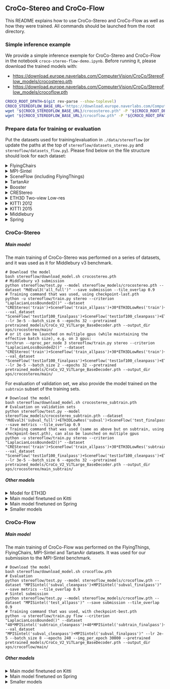 ## CroCo-Stereo and CroCo-Flow

This README explains how to use CroCo-Stereo and CroCo-Flow as well as how they were trained.
All commands should be launched from the root directory.

### Simple inference example

We provide a simple inference exemple for CroCo-Stereo and CroCo-Flow in the notebook `croco-stereo-flow-demo.ipynb`.
Before running it, please download the trained models with:

- <https://download.europe.naverlabs.com/ComputerVision/CroCo/StereoFlow_models/crocostereo.pth>
- <https://download.europe.naverlabs.com/ComputerVision/CroCo/StereoFlow_models/crocoflow.pth>

```bash
CROCO_ROOT_DPATH=$(git rev-parse --show-toplevel)
CROCO_STEREOFLOW_BASE_URL='https://download.europe.naverlabs.com/ComputerVision/CroCo/StereoFlow_models'
wget "${CROCO_STEREOFLOW_BASE_URL}/crocostereo.pth" -P "${CROCO_ROOT_DPATH}/checkpoints/"
wget "${CROCO_STEREOFLOW_BASE_URL}/crocoflow.pth" -P "${CROCO_ROOT_DPATH}/checkpoints/"
```

### Prepare data for training or evaluation

Put the datasets used for training/evaluation in `./data/stereoflow` (or update the paths at the top of `stereoflow/datasets_stereo.py` and `stereoflow/datasets_flow.py`).
Please find below on the file structure should look for each dataset:
<details>
<summary>FlyingChairs</summary>

```
./data/stereoflow/FlyingChairs/
└───chairs_split.txt
└───data/
    └─── ...
```
</details>

<details>
<summary>MPI-Sintel</summary>

```
./data/stereoflow/MPI-Sintel/
└───training/
│   └───clean/
│   └───final/
│   └───flow/
└───test/
    └───clean/
    └───final/
```
</details>

<details>
<summary>SceneFlow (including FlyingThings)</summary>

```
./data/stereoflow/SceneFlow/
└───Driving/
│   └───disparity/
│   └───frames_cleanpass/
│   └───frames_finalpass/
└───FlyingThings/
│   └───disparity/
│   └───frames_cleanpass/
│   └───frames_finalpass/
│   └───optical_flow/
└───Monkaa/
    └───disparity/
    └───frames_cleanpass/
    └───frames_finalpass/
```
</details>

<details>
<summary>TartanAir</summary>

```
./data/stereoflow/TartanAir/
└───abandonedfactory/
│   └───.../
└───abandonedfactory_night/
│   └───.../
└───.../
```
</details>

<details>
<summary>Booster</summary>

```
./data/stereoflow/booster_gt/
└───train/
    └───balanced/
        └───Bathroom/
        └───Bedroom/
        └───...
```
</details>

<details>
<summary>CREStereo</summary>

```
./data/stereoflow/crenet_stereo_trainset/
└───stereo_trainset/
    └───crestereo/
        └───hole/
        └───reflective/
        └───shapenet/
        └───tree/
```
</details>

<details>
<summary>ETH3D Two-view Low-res</summary>

```
./data/stereoflow/eth3d_lowres/
└───test/
│   └───lakeside_1l/
│   └───...
└───train/
│   └───delivery_area_1l/
│   └───...
└───train_gt/
    └───delivery_area_1l/
    └───...
```
</details>

<details>
<summary>KITTI 2012</summary>

```
./data/stereoflow/kitti-stereo-2012/
└───testing/
│   └───colored_0/
│   └───colored_1/
└───training/
    └───colored_0/
    └───colored_1/
    └───disp_occ/
    └───flow_occ/
```
</details>

<details>
<summary>KITTI 2015</summary>

```
./data/stereoflow/kitti-stereo-2015/
└───testing/
│   └───image_2/
│   └───image_3/
└───training/
    └───image_2/
    └───image_3/
    └───disp_occ_0/
    └───flow_occ/
```
</details>

<details>
<summary>Middlebury</summary>

```
./data/stereoflow/middlebury
└───2005/
│   └───train/
│       └───Art/
│       └───...
└───2006/
│   └───Aloe/
│   └───Baby1/
│   └───...
└───2014/
│   └───Adirondack-imperfect/
│   └───Adirondack-perfect/
│   └───...
└───2021/
│   └───data/
│       └───artroom1/
│       └───artroom2/
│       └───...
└───MiddEval3_F/
    └───test/
    │   └───Australia/
    │   └───...
    └───train/
        └───Adirondack/
        └───...
```
</details>

<details>
<summary>Spring</summary>

```
./data/stereoflow/spring/
└───test/
│   └───0003/
│   └───...
└───train/
    └───0001/
    └───...
```
</details>


### CroCo-Stereo

##### Main model 

The main training of CroCo-Stereo was performed on a series of datasets, and it was used as it for Middlebury v3 benchmark.

```
# Download the model
bash stereoflow/download_model.sh crocostereo.pth
# Middlebury v3 submission
python stereoflow/test.py --model stereoflow_models/crocostereo.pth --dataset "MdEval3('all_full')" --save submission --tile_overlap 0.9
# Training command that was used, using checkpoint-last.pth
python -u stereoflow/train.py stereo --criterion "LaplacianLossBounded2()" --dataset "CREStereo('train')+SceneFlow('train_allpass')+30*ETH3DLowRes('train')+50*Md05('train')+50*Md06('train')+50*Md14('train')+50*Md21('train')+50*MdEval3('train_full')+Booster('train_balanced')" --val_dataset "SceneFlow('test1of100_finalpass')+SceneFlow('test1of100_cleanpass')+ETH3DLowRes('subval')+Md05('subval')+Md06('subval')+Md14('subval')+Md21('subval')+MdEval3('subval_full')+Booster('subval_balanced')" --lr 3e-5 --batch_size 6 --epochs 32 --pretrained pretrained_models/CroCo_V2_ViTLarge_BaseDecoder.pth --output_dir xps/crocostereo/main/
# or it can be launched on multiple gpus (while maintaining the effective batch size), e.g. on 3 gpus:
torchrun --nproc_per_node 3 stereoflow/train.py stereo --criterion "LaplacianLossBounded2()" --dataset "CREStereo('train')+SceneFlow('train_allpass')+30*ETH3DLowRes('train')+50*Md05('train')+50*Md06('train')+50*Md14('train')+50*Md21('train')+50*MdEval3('train_full')+Booster('train_balanced')" --val_dataset "SceneFlow('test1of100_finalpass')+SceneFlow('test1of100_cleanpass')+ETH3DLowRes('subval')+Md05('subval')+Md06('subval')+Md14('subval')+Md21('subval')+MdEval3('subval_full')+Booster('subval_balanced')" --lr 3e-5 --batch_size 2 --epochs 32 --pretrained pretrained_models/CroCo_V2_ViTLarge_BaseDecoder.pth --output_dir xps/crocostereo/main/
```

For evaluation of validation set, we also provide the model trained on the `subtrain` subset of the training sets.

```
# Download the model
bash stereoflow/download_model.sh crocostereo_subtrain.pth
# Evaluation on validation sets 
python stereoflow/test.py --model stereoflow_models/crocostereo_subtrain.pth --dataset "MdEval3('subval_full')+ETH3DLowRes('subval')+SceneFlow('test_finalpass')+SceneFlow('test_cleanpass')" --save metrics --tile_overlap 0.9
# Training command that was used (same as above but on subtrain, using checkpoint-best.pth), can also be launched on multiple gpus
python -u stereoflow/train.py stereo --criterion "LaplacianLossBounded2()" --dataset "CREStereo('train')+SceneFlow('train_allpass')+30*ETH3DLowRes('subtrain')+50*Md05('subtrain')+50*Md06('subtrain')+50*Md14('subtrain')+50*Md21('subtrain')+50*MdEval3('subtrain_full')+Booster('subtrain_balanced')" --val_dataset "SceneFlow('test1of100_finalpass')+SceneFlow('test1of100_cleanpass')+ETH3DLowRes('subval')+Md05('subval')+Md06('subval')+Md14('subval')+Md21('subval')+MdEval3('subval_full')+Booster('subval_balanced')" --lr 3e-5 --batch_size 6 --epochs 32 --pretrained pretrained_models/CroCo_V2_ViTLarge_BaseDecoder.pth --output_dir xps/crocostereo/main_subtrain/
```

##### Other models 

<details>
	<summary>Model for ETH3D</summary> 
	The model used for the submission on ETH3D is trained with the same command but using an unbounded Laplacian loss.
	
	# Download the model
	bash stereoflow/download_model.sh crocostereo_eth3d.pth
	# ETH3D submission
	python stereoflow/test.py --model stereoflow_models/crocostereo_eth3d.pth --dataset "ETH3DLowRes('all')" --save submission --tile_overlap 0.9
	# Training command that was used
	python -u stereoflow/train.py stereo --criterion "LaplacianLoss()" --tile_conf_mode conf_expbeta3 --dataset "CREStereo('train')+SceneFlow('train_allpass')+30*ETH3DLowRes('train')+50*Md05('train')+50*Md06('train')+50*Md14('train')+50*Md21('train')+50*MdEval3('train_full')+Booster('train_balanced')" --val_dataset "SceneFlow('test1of100_finalpass')+SceneFlow('test1of100_cleanpass')+ETH3DLowRes('subval')+Md05('subval')+Md06('subval')+Md14('subval')+Md21('subval')+MdEval3('subval_full')+Booster('subval_balanced')" --lr 3e-5 --batch_size 6 --epochs 32 --pretrained pretrained_models/CroCo_V2_ViTLarge_BaseDecoder.pth --output_dir xps/crocostereo/main_eth3d/
	
</details>

<details>
	<summary>Main model finetuned on Kitti</summary>
	
	# Download the model
	bash stereoflow/download_model.sh crocostereo_finetune_kitti.pth
	# Kitti submission 
	python stereoflow/test.py --model stereoflow_models/crocostereo_finetune_kitti.pth --dataset "Kitti15('test')" --save submission --tile_overlap 0.9
	# Training that was used
	python -u stereoflow/train.py stereo --crop 352 1216 --criterion "LaplacianLossBounded2()" --dataset "Kitti12('train')+Kitti15('train')" --lr 3e-5 --batch_size 1 --accum_iter 6 --epochs 20 --pretrained pretrained_models/CroCo_V2_ViTLarge_BaseDecoder.pth --start_from stereoflow_models/crocostereo.pth --output_dir xps/crocostereo/finetune_kitti/ --save_every 5
</details>

<details>
	<summary>Main model finetuned on Spring</summary>
	
	# Download the model
	bash stereoflow/download_model.sh crocostereo_finetune_spring.pth
	# Spring submission 
	python stereoflow/test.py --model stereoflow_models/crocostereo_finetune_spring.pth --dataset "Spring('test')" --save submission --tile_overlap 0.9
	# Training command that was used
	python -u stereoflow/train.py stereo --criterion "LaplacianLossBounded2()" --dataset "Spring('train')" --lr 3e-5 --batch_size 6 --epochs 8 --pretrained pretrained_models/CroCo_V2_ViTLarge_BaseDecoder.pth --start_from stereoflow_models/crocostereo.pth --output_dir xps/crocostereo/finetune_spring/
</details>

<details>
	<summary>Smaller models</summary>
	To train CroCo-Stereo with smaller CroCo pretrained models, simply replace the <code>--pretrained</code> argument. To download the smaller CroCo-Stereo models based on CroCo v2 pretraining with ViT-Base encoder and Small encoder, use <code>bash stereoflow/download_model.sh crocostereo_subtrain_vitb_smalldecoder.pth</code>, and for the model with a ViT-Base encoder and a Base decoder, use <code>bash stereoflow/download_model.sh crocostereo_subtrain_vitb_basedecoder.pth</code>.
</details>
	

### CroCo-Flow

##### Main model

The main training of CroCo-Flow was performed on the FlyingThings, FlyingChairs, MPI-Sintel and TartanAir datasets.
It was used for our submission to the MPI-Sintel benchmark.

```
# Download the model 
bash stereoflow/download_model.sh crocoflow.pth
# Evaluation 
python stereoflow/test.py --model stereoflow_models/crocoflow.pth --dataset "MPISintel('subval_cleanpass')+MPISintel('subval_finalpass')" --save metrics --tile_overlap 0.9
# Sintel submission
python stereoflow/test.py --model stereoflow_models/crocoflow.pth --dataset "MPISintel('test_allpass')" --save submission --tile_overlap 0.9
# Training command that was used, with checkpoint-best.pth
python -u stereoflow/train.py flow --criterion "LaplacianLossBounded()" --dataset "40*MPISintel('subtrain_cleanpass')+40*MPISintel('subtrain_finalpass')+4*FlyingThings('train_allpass')+4*FlyingChairs('train')+TartanAir('train')" --val_dataset "MPISintel('subval_cleanpass')+MPISintel('subval_finalpass')" --lr 2e-5 --batch_size 8 --epochs 240 --img_per_epoch 30000 --pretrained pretrained_models/CroCo_V2_ViTLarge_BaseDecoder.pth --output_dir xps/crocoflow/main/
```

##### Other models 

<details>
	<summary>Main model finetuned on Kitti</summary>
	
	# Download the model
	bash stereoflow/download_model.sh crocoflow_finetune_kitti.pth
	# Kitti submission 
	python stereoflow/test.py --model stereoflow_models/crocoflow_finetune_kitti.pth --dataset "Kitti15('test')" --save submission --tile_overlap 0.99
	# Training that was used, with checkpoint-last.pth
	python -u stereoflow/train.py flow --crop 352 1216 --criterion "LaplacianLossBounded()" --dataset "Kitti15('train')+Kitti12('train')" --lr 2e-5 --batch_size 1 --accum_iter 8 --epochs 150 --save_every 5 --pretrained pretrained_models/CroCo_V2_ViTLarge_BaseDecoder.pth --start_from stereoflow_models/crocoflow.pth --output_dir xps/crocoflow/finetune_kitti/
</details>

<details>
	<summary>Main model finetuned on Spring</summary>
	
	# Download the model
	bash stereoflow/download_model.sh crocoflow_finetune_spring.pth
	# Spring submission 
	python stereoflow/test.py --model stereoflow_models/crocoflow_finetune_spring.pth --dataset "Spring('test')" --save submission --tile_overlap 0.9
	# Training command that was used, with checkpoint-last.pth
	python -u stereoflow/train.py flow --criterion "LaplacianLossBounded()" --dataset "Spring('train')" --lr 2e-5 --batch_size 8 --epochs 12 --pretrained pretrained_models/CroCo_V2_ViTLarge_BaseDecoder.pth --start_from stereoflow_models/crocoflow.pth --output_dir xps/crocoflow/finetune_spring/
</details>

<details>
	<summary>Smaller models</summary>
	To train CroCo-Flow with smaller CroCo pretrained models, simply replace the <code>--pretrained</code> argument. To download the smaller CroCo-Flow models based on CroCo v2 pretraining with ViT-Base encoder and Small encoder, use <code>bash stereoflow/download_model.sh crocoflow_vitb_smalldecoder.pth</code>, and for the model with a ViT-Base encoder and a Base decoder, use <code>bash stereoflow/download_model.sh crocoflow_vitb_basedecoder.pth</code>.
</details>
